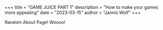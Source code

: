 +++
title = "GAME JUICE PART 1"
description = "How to make your games more appealing"
date = "2023-03-15"
author = "Jannis Wolf"
+++

Random About Page!
Woooo!